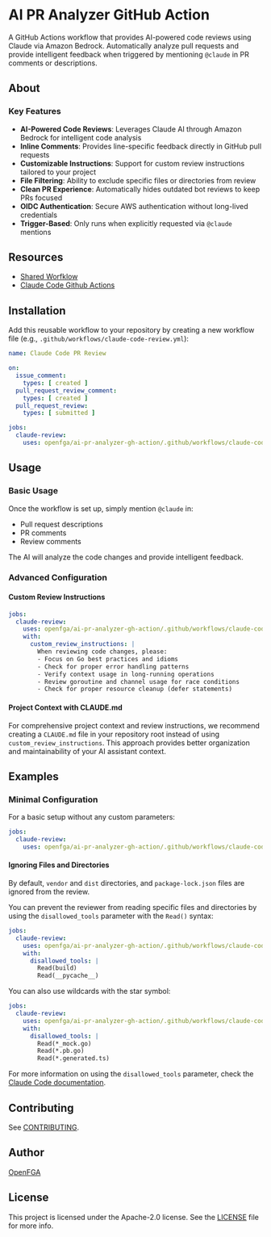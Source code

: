 # AI PR Analyzer GitHub Action

A GitHub Actions workflow that provides AI-powered code reviews using Claude via Amazon Bedrock. Automatically analyze pull requests and provide intelligent feedback when triggered by mentioning `@claude` in PR comments or descriptions.

## About
### Key Features

- **AI-Powered Code Reviews**: Leverages Claude AI through Amazon Bedrock for intelligent code analysis
- **Inline Comments**: Provides line-specific feedback directly in GitHub pull requests
- **Customizable Instructions**: Support for custom review instructions tailored to your project
- **File Filtering**: Ability to exclude specific files or directories from review
- **Clean PR Experience**: Automatically hides outdated bot reviews to keep PRs focused
- **OIDC Authentication**: Secure AWS authentication without long-lived credentials
- **Trigger-Based**: Only runs when explicitly requested via `@claude` mentions

## Resources

- [Shared Worfklow](https://github.com/openfga/ai-pr-analyzer-gh-action)
- [Claude Code Github Actions](https://docs.anthropic.com/en/docs/claude-code/github-actions)

## Installation

Add this reusable workflow to your repository by creating a new workflow file (e.g., `.github/workflows/claude-code-review.yml`):

```yaml
name: Claude Code PR Review

on:
  issue_comment:
    types: [ created ]
  pull_request_review_comment:
    types: [ created ]
  pull_request_review:
    types: [ submitted ]

jobs:
  claude-review:
    uses: openfga/ai-pr-analyzer-gh-action/.github/workflows/claude-code-review.yml@main
```

## Usage

### Basic Usage

Once the workflow is set up, simply mention `@claude` in:
- Pull request descriptions
- PR comments
- Review comments

The AI will analyze the code changes and provide intelligent feedback.

### Advanced Configuration

#### Custom Review Instructions

```yaml
jobs:
  claude-review:
    uses: openfga/ai-pr-analyzer-gh-action/.github/workflows/claude-code-review.yml@main
    with:
      custom_review_instructions: |
        When reviewing code changes, please:
        - Focus on Go best practices and idioms
        - Check for proper error handling patterns
        - Verify context usage in long-running operations
        - Review goroutine and channel usage for race conditions
        - Check for proper resource cleanup (defer statements)
```

#### Project Context with CLAUDE.md

For comprehensive project context and review instructions, we recommend creating a `CLAUDE.md` file in your repository root instead of using `custom_review_instructions`. This approach provides better organization and maintainability of your AI assistant context.

## Examples

### Minimal Configuration

For a basic setup without any custom parameters:

```yaml
jobs:
  claude-review:
    uses: openfga/ai-pr-analyzer-gh-action/.github/workflows/claude-code-review.yml@main
```

#### Ignoring Files and Directories

By default, `vendor` and `dist` directories, and `package-lock.json` files are ignored from the review.

You can prevent the reviewer from reading specific files and directories by using the `disallowed_tools` parameter with the `Read()` syntax:

```yaml
jobs:
  claude-review:
    uses: openfga/ai-pr-analyzer-gh-action/.github/workflows/claude-code-review.yml@main
    with:
      disallowed_tools: |
        Read(build)
        Read(__pycache__)
```

You can also use wildcards with the star symbol:

```yaml
jobs:
  claude-review:
    uses: openfga/ai-pr-analyzer-gh-action/.github/workflows/claude-code-review.yml@main
    with:
      disallowed_tools: |
        Read(*_mock.go)
        Read(*.pb.go)
        Read(*.generated.ts)
```

For more information on using the `disallowed_tools` parameter, check the [Claude Code documentation](https://github.com/anthropics/claude-code-action/blob/main/docs/configuration.md#custom-tools).

## Contributing

See [CONTRIBUTING](https://github.com/openfga/.github/blob/main/CONTRIBUTING.md).

## Author

[OpenFGA](https://github.com/openfga)

## License

This project is licensed under the Apache-2.0 license. See the [LICENSE](https://github.com/openfga/cli/blob/main/LICENSE) file for more info.